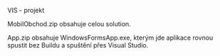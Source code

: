 VIS - projekt

MobilObchod.zip obsahuje celou solution.


App.zip obsahuje WindowsFormsApp.exe, kterým jde aplikace rovnou spustit bez Buildu a spuštění přes Visual Studio. 
